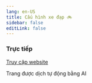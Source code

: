 ```yaml
---
lang: en-US
title: Cấu hình xe đạp 🚲
sidebar: false
editLink: false
---
```


### Trực tiếp

<sample src="https://bike.needle.tools" />

[Truy cập website](https://bike.needle.tools)


Trang được dịch tự động bằng AI